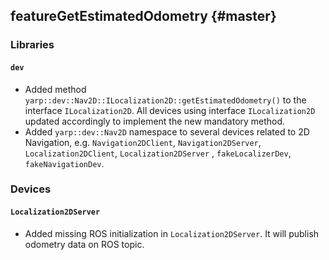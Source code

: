 featureGetEstimatedOdometry {#master}
---------------------------

### Libraries

#### `dev`

* Added method `yarp::dev::Nav2D::ILocalization2D::getEstimatedOdometry()` to
  the interface `ILocalization2D`.
  All devices using interface `ILocalization2D` updated accordingly to
  implement the new mandatory method.
* Added `yarp::dev::Nav2D` namespace to several devices related to 2D
  Navigation, e.g. `Navigation2DClient`, `Navigation2DServer`,
  `Localization2DClient`, `Localization2DServer` , `fakeLocalizerDev`,
  `fakeNavigationDev`.


### Devices

#### `Localization2DServer`

* Added missing ROS initialization in `Localization2DServer`.
  It will publish odometry data on ROS topic.

